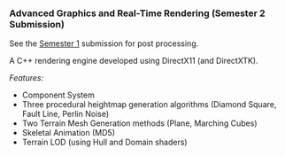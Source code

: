 ### Advanced Graphics and Real-Time Rendering (Semester 2 Submission)

See the [Semester 1](https://github.com/AnthonySturdy/Advanced-Graphics-Realtime-Rendering-Module) submission for post processing.

A C++ rendering engine developed using DirectX11 (and DirectXTK).

_Features:_
- Component System
- Three procedural heightmap generation algorithms (Diamond Square, Fault Line, Perlin Noise)
- Two Terrain Mesh Generation methods (Plane, Marching Cubes)
- Skeletal Animation (MD5)
- Terrain LOD (using Hull and Domain shaders)
